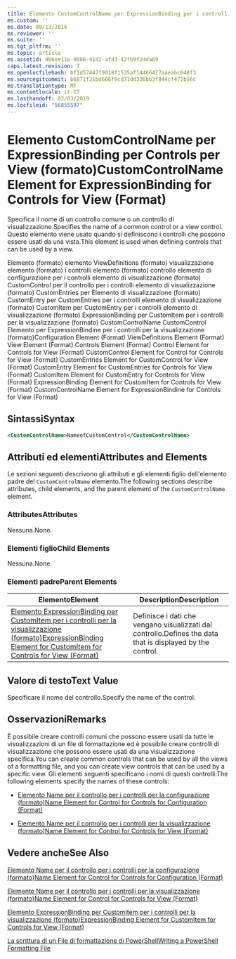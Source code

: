 ```yaml
---
title: Elemento CustomControlName per ExpressionBinding per i controlli per la visualizzazione (formato) | Microsoft Docs
ms.custom: ''
ms.date: 09/13/2016
ms.reviewer: ''
ms.suite: ''
ms.tgt_pltfrm: ''
ms.topic: article
ms.assetid: 4b6ee11e-9086-41d2-afd3-42fb9f24da69
caps.latest.revision: 7
ms.openlocfilehash: bf1d57447f9018f1535af14466427aaeabc048f3
ms.sourcegitcommit: b6871f21bd666f9cd71dd336bb3f844cf472b56c
ms.translationtype: MT
ms.contentlocale: it-IT
ms.lasthandoff: 02/03/2019
ms.locfileid: "56855597"
---
```

# <a name="customcontrolname-element-for-expressionbinding-for-controls-for-view-format"></a><span data-ttu-id="69267-102">Elemento CustomControlName per ExpressionBinding per Controls per View (formato)</span><span class="sxs-lookup"><span data-stu-id="69267-102">CustomControlName Element for ExpressionBinding for Controls for View (Format)</span></span>

<span data-ttu-id="69267-103">Specifica il nome di un controllo comune o un controllo di visualizzazione.</span><span class="sxs-lookup"><span data-stu-id="69267-103">Specifies the name of a common control or a view control.</span></span> <span data-ttu-id="69267-104">Questo elemento viene usato quando si definiscono i controlli che possono essere usati da una vista.</span><span class="sxs-lookup"><span data-stu-id="69267-104">This element is used when defining controls that can be used by a view.</span></span>

<span data-ttu-id="69267-105">Elemento (formato) elemento ViewDefinitions (formato) visualizzazione elemento (formato) i controlli elemento (formato) controllo elemento di configurazione per i controlli elemento di visualizzazione (formato) CustomControl per il controllo per i controlli elemento di visualizzazione (formato) CustomEntries per Elemento di visualizzazione (formato) CustomEntry per CustomEntries per i controlli elemento di visualizzazione (formato) CustomItem per CustomEntry per i controlli elemento di visualizzazione (formato) ExpressionBinding per CustomItem per i controlli per la visualizzazione (formato) CustomControlName CustomControl Elemento per ExpressionBindine per i controlli per la visualizzazione (formato)</span><span class="sxs-lookup"><span data-stu-id="69267-105">Configuration Element (Format) ViewDefinitions Element (Format) View Element (Format) Controls Element (Format) Control Element for Controls for View (Format) CustomControl Element for Control for Controls for View (Format) CustomEntries Element for CustomControl for View (Format) CustomEntry Element for CustomEntries for Controls for View (Format) CustomItem Element for CustomEntry for Controls for View (Format) ExpressionBinding Element for CustomItem for Controls for View (Format) CustomControlName Element for ExpressionBindine for Controls for View (Format)</span></span>

## <a name="syntax"></a><span data-ttu-id="69267-106">Sintassi</span><span class="sxs-lookup"><span data-stu-id="69267-106">Syntax</span></span>

```xml
<CustomControlName>NameofCustomControl</CustomControlName>
```

## <a name="attributes-and-elements"></a><span data-ttu-id="69267-107">Attributi ed elementi</span><span class="sxs-lookup"><span data-stu-id="69267-107">Attributes and Elements</span></span>

<span data-ttu-id="69267-108">Le sezioni seguenti descrivono gli attributi e gli elementi figlio dell'elemento padre del `CustomControlName` elemento.</span><span class="sxs-lookup"><span data-stu-id="69267-108">The following sections describe attributes, child elements, and the parent element of the `CustomControlName` element.</span></span>

### <a name="attributes"></a><span data-ttu-id="69267-109">Attributes</span><span class="sxs-lookup"><span data-stu-id="69267-109">Attributes</span></span>

<span data-ttu-id="69267-110">Nessuna.</span><span class="sxs-lookup"><span data-stu-id="69267-110">None.</span></span>

### <a name="child-elements"></a><span data-ttu-id="69267-111">Elementi figlio</span><span class="sxs-lookup"><span data-stu-id="69267-111">Child Elements</span></span>

<span data-ttu-id="69267-112">Nessuna.</span><span class="sxs-lookup"><span data-stu-id="69267-112">None.</span></span>

### <a name="parent-elements"></a><span data-ttu-id="69267-113">Elementi padre</span><span class="sxs-lookup"><span data-stu-id="69267-113">Parent Elements</span></span>

|<span data-ttu-id="69267-114">Elemento</span><span class="sxs-lookup"><span data-stu-id="69267-114">Element</span></span>|<span data-ttu-id="69267-115">Description</span><span class="sxs-lookup"><span data-stu-id="69267-115">Description</span></span>|
|-------------|-----------------|
|[<span data-ttu-id="69267-116">Elemento ExpressionBinding per CustomItem per i controlli per la visualizzazione (formato)</span><span class="sxs-lookup"><span data-stu-id="69267-116">ExpressionBinding Element for CustomItem for Controls for View (Format)</span></span>](./expressionbinding-element-for-customitem-for-controls-for-view-format.md)|<span data-ttu-id="69267-117">Definisce i dati che vengano visualizzati dal controllo.</span><span class="sxs-lookup"><span data-stu-id="69267-117">Defines the data that is displayed by the control.</span></span>|

## <a name="text-value"></a><span data-ttu-id="69267-118">Valore di testo</span><span class="sxs-lookup"><span data-stu-id="69267-118">Text Value</span></span>

<span data-ttu-id="69267-119">Specificare il nome del controllo.</span><span class="sxs-lookup"><span data-stu-id="69267-119">Specify the name of the control.</span></span>

## <a name="remarks"></a><span data-ttu-id="69267-120">Osservazioni</span><span class="sxs-lookup"><span data-stu-id="69267-120">Remarks</span></span>

<span data-ttu-id="69267-121">È possibile creare controlli comuni che possono essere usati da tutte le visualizzazioni di un file di formattazione ed è possibile creare controlli di visualizzazione che possono essere usati da una visualizzazione specifica.</span><span class="sxs-lookup"><span data-stu-id="69267-121">You can create common controls that can be used by all the views of a formatting file, and you can create view controls that can be used by a specific view.</span></span> <span data-ttu-id="69267-122">Gli elementi seguenti specificano i nomi di questi controlli:</span><span class="sxs-lookup"><span data-stu-id="69267-122">The following elements specify the names of these controls:</span></span>

- [<span data-ttu-id="69267-123">Elemento Name per il controllo per i controlli per la configurazione (formato)</span><span class="sxs-lookup"><span data-stu-id="69267-123">Name Element for Control for Controls for Configuration (Format)</span></span>](./name-element-for-control-for-controls-for-configuration-format.md)

- [<span data-ttu-id="69267-124">Elemento Name per il controllo per i controlli per la visualizzazione (formato)</span><span class="sxs-lookup"><span data-stu-id="69267-124">Name Element for Control for Controls for View (Format)</span></span>](./name-element-for-control-for-controls-for-view-format.md)

## <a name="see-also"></a><span data-ttu-id="69267-125">Vedere anche</span><span class="sxs-lookup"><span data-stu-id="69267-125">See Also</span></span>

[<span data-ttu-id="69267-126">Elemento Name per il controllo per i controlli per la configurazione (formato)</span><span class="sxs-lookup"><span data-stu-id="69267-126">Name Element for Control for Controls for Configuration (Format)</span></span>](./name-element-for-control-for-controls-for-configuration-format.md)

[<span data-ttu-id="69267-127">Elemento Name per il controllo per i controlli per la visualizzazione (formato)</span><span class="sxs-lookup"><span data-stu-id="69267-127">Name Element for Control for Controls for View (Format)</span></span>](./name-element-for-control-for-controls-for-view-format.md)

[<span data-ttu-id="69267-128">Elemento ExpressionBinding per CustomItem per i controlli per la visualizzazione (formato)</span><span class="sxs-lookup"><span data-stu-id="69267-128">ExpressionBinding Element for CustomItem for Controls for View (Format)</span></span>](./expressionbinding-element-for-customitem-for-controls-for-view-format.md)

[<span data-ttu-id="69267-129">La scrittura di un File di formattazione di PowerShell</span><span class="sxs-lookup"><span data-stu-id="69267-129">Writing a PowerShell Formatting File</span></span>](./writing-a-powershell-formatting-file.md)
